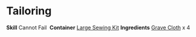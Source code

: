<!-- TITLE: Death Wrap -->
<!-- SUBTITLE: Neccessary for a proper burial -->

# Tailoring
**Skill**
Cannot Fail
​
**Container**
[Large Sewing Kit](large-sewing-kit)
​
**Ingredients**
[Grave Cloth](grave-cloth) x 4